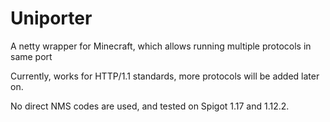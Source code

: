 # Uniporter
A netty wrapper for Minecraft, which allows running multiple protocols in same port

Currently, works for HTTP/1.1 standards, more protocols will be added later on.

No direct NMS codes are used, and tested on Spigot 1.17 and 1.12.2.
